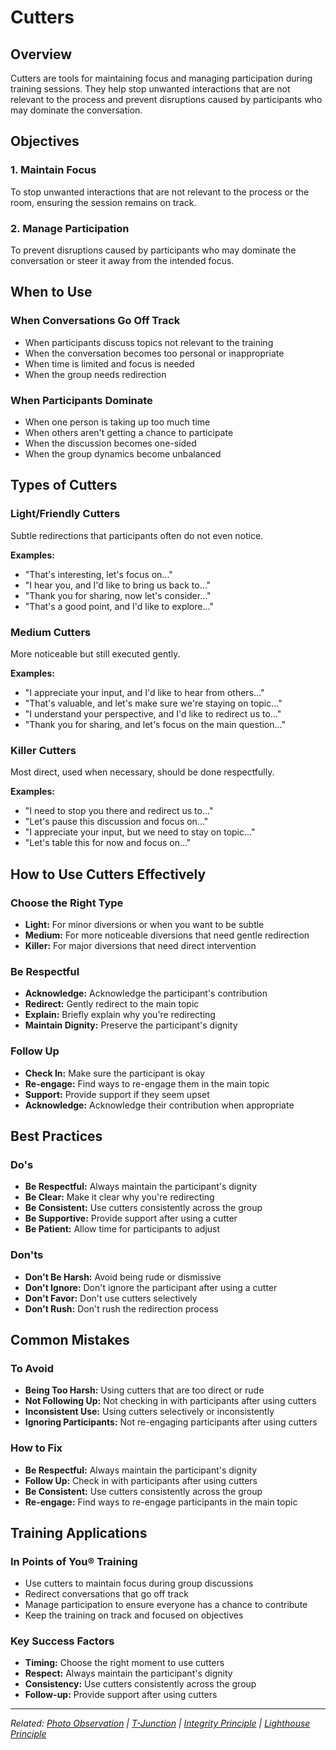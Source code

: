 # Cutters

## Overview

Cutters are tools for maintaining focus and managing participation during training sessions. They help stop unwanted interactions that are not relevant to the process and prevent disruptions caused by participants who may dominate the conversation.

## Objectives

### 1. Maintain Focus
To stop unwanted interactions that are not relevant to the process or the room, ensuring the session remains on track.

### 2. Manage Participation
To prevent disruptions caused by participants who may dominate the conversation or steer it away from the intended focus.

## When to Use

### When Conversations Go Off Track
- When participants discuss topics not relevant to the training
- When the conversation becomes too personal or inappropriate
- When time is limited and focus is needed
- When the group needs redirection

### When Participants Dominate
- When one person is taking up too much time
- When others aren't getting a chance to participate
- When the discussion becomes one-sided
- When the group dynamics become unbalanced

## Types of Cutters

### Light/Friendly Cutters
Subtle redirections that participants often do not even notice.

**Examples:**
- "That's interesting, let's focus on..."
- "I hear you, and I'd like to bring us back to..."
- "Thank you for sharing, now let's consider..."
- "That's a good point, and I'd like to explore..."

### Medium Cutters
More noticeable but still executed gently.

**Examples:**
- "I appreciate your input, and I'd like to hear from others..."
- "That's valuable, and let's make sure we're staying on topic..."
- "I understand your perspective, and I'd like to redirect us to..."
- "Thank you for sharing, and let's focus on the main question..."

### Killer Cutters
Most direct, used when necessary, should be done respectfully.

**Examples:**
- "I need to stop you there and redirect us to..."
- "Let's pause this discussion and focus on..."
- "I appreciate your input, but we need to stay on topic..."
- "Let's table this for now and focus on..."

## How to Use Cutters Effectively

### Choose the Right Type
- **Light:** For minor diversions or when you want to be subtle
- **Medium:** For more noticeable diversions that need gentle redirection
- **Killer:** For major diversions that need direct intervention

### Be Respectful
- **Acknowledge:** Acknowledge the participant's contribution
- **Redirect:** Gently redirect to the main topic
- **Explain:** Briefly explain why you're redirecting
- **Maintain Dignity:** Preserve the participant's dignity

### Follow Up
- **Check In:** Make sure the participant is okay
- **Re-engage:** Find ways to re-engage them in the main topic
- **Support:** Provide support if they seem upset
- **Acknowledge:** Acknowledge their contribution when appropriate

## Best Practices

### Do's
- **Be Respectful:** Always maintain the participant's dignity
- **Be Clear:** Make it clear why you're redirecting
- **Be Consistent:** Use cutters consistently across the group
- **Be Supportive:** Provide support after using a cutter
- **Be Patient:** Allow time for participants to adjust

### Don'ts
- **Don't Be Harsh:** Avoid being rude or dismissive
- **Don't Ignore:** Don't ignore the participant after using a cutter
- **Don't Favor:** Don't use cutters selectively
- **Don't Rush:** Don't rush the redirection process

## Common Mistakes

### To Avoid
- **Being Too Harsh:** Using cutters that are too direct or rude
- **Not Following Up:** Not checking in with participants after using cutters
- **Inconsistent Use:** Using cutters selectively or inconsistently
- **Ignoring Participants:** Not re-engaging participants after using cutters

### How to Fix
- **Be Respectful:** Always maintain the participant's dignity
- **Follow Up:** Check in with participants after using cutters
- **Be Consistent:** Use cutters consistently across the group
- **Re-engage:** Find ways to re-engage participants in the main topic

## Training Applications

### In Points of You® Training
- Use cutters to maintain focus during group discussions
- Redirect conversations that go off track
- Manage participation to ensure everyone has a chance to contribute
- Keep the training on track and focused on objectives

### Key Success Factors
- **Timing:** Choose the right moment to use cutters
- **Respect:** Always maintain the participant's dignity
- **Consistency:** Use cutters consistently across the group
- **Follow-up:** Provide support after using cutters

---

*Related: [Photo Observation](photo-observation.md) | [T-Junction](t-junction.md) | [Integrity Principle](integrity-principle.md) | [Lighthouse Principle](lighthouse-principle.md)*
